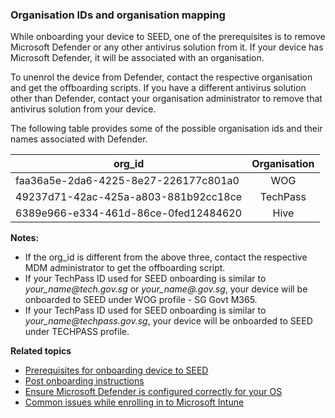 ### Organisation IDs and organisation mapping

While onboarding your device to SEED, one of the prerequisites is to remove Microsoft Defender or any other antivirus solution from it. If your device has Microsoft Defender, it will be associated with an organisation.

To unenrol the device from Defender, contact the respective organisation and get the offboarding scripts. If you have a different antivirus solution other than Defender, contact your organisation administrator to remove that antivirus solution from your device.

The following table provides some of the possible organisation ids and their names associated with Defender.


| org_id  | Organisation |
| ------------- |:-------------:|
| faa36a5e-2da6-4225-8e27-226177c801a0      | WOG     |
| 49237d71-42ac-425a-a803-881b92cc18ce  | TechPass    |
| 6389e966-e334-461d-86ce-0fed12484620      | Hive     |


<div class="warn">
<p><b>Notes:</b></p>
<ul>
<li>If the org_id is different from the above three, contact the respective MDM administrator to get the offboarding script.</li>
<li>If your TechPass ID used for SEED onboarding is similar to <em>your_name<span>@</span>tech.gov.sg</em> or <em>your_name<span>@</span><agency>.gov.sg</em>, your device will be onboarded to SEED under WOG profile - SG Govt M365.</li>
<li>If your TechPass ID used for SEED onboarding is similar to <em>your_name<span>@</span>techpass.gov.sg</em>, your device will be onboarded to SEED under TECHPASS profile.</li>
</ul>
</div>



**Related topics**
- [Prerequisites for onboarding device to SEED](prerequisites-for-onboarding)
- [Post onboarding instructions](post-onboarding-instructions)
- [Ensure Microsoft Defender is configured correctly for your OS](verify-microsoft-defender-is-configured-correctly-for-your-os)
- [Common issues while enrolling in to Microsoft Intune](faqs/common-issues-while-enrolling-with-microsoft-endpoint-manager)
